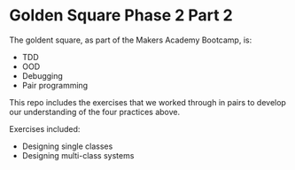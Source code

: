 # Golden Square Phase 2 Part 2
The goldent square, as part of the Makers Academy Bootcamp, is:

* TDD
* OOD
* Debugging
* Pair programming

This repo includes the exercises that we worked through in pairs to develop our understanding of the four practices above.

Exercises included:
* Designing single classes
* Designing multi-class systems
